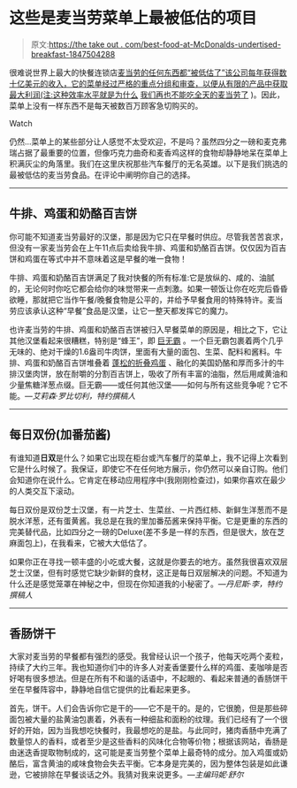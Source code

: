 # 这些是麦当劳菜单上最被低估的项目

> 原文:[https://the take out . com/best-food-at-McDonalds-undertised-breakfast-1847504288](https://thetakeout.com/best-food-at-mcdonalds-underrated-breakfast-1847504288)

很难说世界上最大的快餐连锁店[麦当劳的任何东西都“被低估了”该公司每年获得数十亿美元的收入，它的菜单经过严格的重点分组和审查，以便从有限的产品中获取最大利润(注:这种效率水平就是为什么](https://thetakeout.com/top-500-restaurants-in-america-mcdonalds-starbucks-tac-1847149741) [我们再也不能吃全天的麦当劳了](https://thetakeout.com/all-day-breakfast-returns-to-mcdonald-s-sort-of-1845312799) )。因此，菜单上没有一样东西不是每天被数百万顾客急切购买的。

Watch

仍然...菜单上的某些部分让人感觉不太受欢迎，不是吗？虽然四分之一磅和麦克弗瑞占据了最重要的位置，但像巧克力曲奇和麦香鸡这样的食物却静静地呆在菜单上积满灰尘的角落里。我们在这里庆祝那些汽车餐厅的无名英雄。以下是我们挑选的最被低估的麦当劳食品。在评论中阐明你自己的选择。

* * *

## 牛排、鸡蛋和奶酪百吉饼

你可能不知道麦当劳最好的汉堡，那是因为它只在早餐时供应。尽管我苦苦哀求，但没有一家麦当劳会在上午11点后卖给我牛排、鸡蛋和奶酪百吉饼。仅仅因为百吉饼和鸡蛋在等式中并不意味着这是早餐的唯一食物！

牛排、鸡蛋和奶酪百吉饼满足了我对快餐的所有标准:它是放纵的、咸的、油腻的，无论何时你吃它都会给你的味觉带来一点刺激。如果一顿饭让你在吃完后昏昏欲睡，那就把它当作午餐/晚餐食物是公平的，并给予早餐食用的特殊特许。麦当劳应该承认这种“早餐”食品是汉堡，让它一整天都发挥它的魔力。

也许麦当劳的牛排、鸡蛋和奶酪百吉饼被归入早餐菜单的原因是，相比之下，它让其他汉堡看起来很糟糕，特别是“蜂王”，即 [巨无霸](https://thetakeout.com/man-eats-32-340-big-macs-guinness-world-record-1972-1847494004) 。一个巨无霸包裹着两个几乎无味的、绝对干燥的1.6盎司牛肉饼，里面有大量的面包、生菜、配料和酱料。牛排、鸡蛋和奶酪百吉饼堆叠着 [蓬松的折叠鸡蛋](https://thetakeout.com/mcdonalds-breakfast-sandwich-round-egg-vs-folded-egg-1846920793) 、融化的美国奶酪和厚而多汁的牛排汉堡肉饼，放在耐嚼的分割百吉饼上，吸收了所有丰富的油脂，然后用咸黄油和少量焦糖洋葱点缀。巨无霸——或任何其他汉堡——如何与所有这些竞争呢？它不能。*—艾莉森·罗比切利，特约撰稿人*

* * *

## 每日双份(加番茄酱)

有谁知道**日双**是什么？如果它出现在柜台或汽车餐厅的菜单上，我不记得上次看到它是什么时候了。我保证，即使它不在任何地方展示，你仍然可以亲自订购。他们会知道你在说什么。它肯定在移动应用程序中(我刚刚检查过)，如果你喜欢在最少的人类交互下滚动。

每日双份是双份芝士汉堡，有一片芝士、生菜丝、一片西红柿、新鲜生洋葱而不是脱水洋葱，还有蛋黄酱。我总是在我的里加番茄酱来保持平衡。它是更重的东西的完美替代品，比如四分之一磅的Deluxe(差不多是一样的东西，但是很大，放在芝麻面包上)，在我看来，它被大大低估了。

如果你正在寻找一顿丰盛的小吃或大餐，这就是你要去的地方。虽然我很喜欢双层芝士汉堡，但有时感觉它缺少新鲜的食材，这正是每日双层解决的问题。不知道为什么还是感觉笼罩在神秘之中，但现在你知道我的小秘密了。*—丹尼斯·李，特约撰稿人*

* * *

## 香肠饼干

大家对麦当劳的早餐都有强烈的感受。我曾经认识一个孩子，他每天吃两个麦粒，持续了大约三年。我也知道你们中的许多人对麦香堡要什么样的鸡蛋、麦咖啡是否好喝有很多想法。但是在所有不和谐的话语中，不起眼的、看起来普通的香肠饼干坐在早餐阵容中，静静地自信它提供的比看起来更多。

首先，饼干。人们会告诉你它是干的——它不是干的。是的，它很脆，但是那些碎面包被大量的盐黄油包裹着，外表有一种细盐和面粉的纹理。我们已经有了一个很好的开始，因为当我想吃快餐时，我最想吃的是盐。与此同时，猪肉香肠中充满了数量惊人的香料，或者至少是这些香料的风味化合物等价物；根据该网站，香肠是由迷迭香提取物制成的，这可能是麦当劳整个菜单上最奇特的成分。加入鸡蛋或奶酪后，富含黄油的咸味食物会失去平衡。它本身是完美的，因为整体包装是如此谦逊，它被排除在早餐谈话之外。我猜对我来说更多。*—主编玛妮·舒尔*